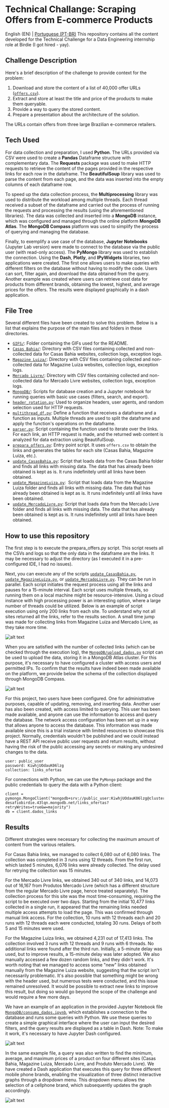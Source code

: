 # Technical Challange: Scraping Offers from E-commerce Products

English (EN) | [Portuguese (PT-BR)](./README-pt.md) 
This repository contains all the content developed for the Technical Challenge for a Data Engineering internship role at Birdie (I got hired - yay).

## Challenge Description

Here's a brief description of the challenge to provide context for the problem:

1. Download and store the content of a list of 40,000 offer URLs ([`offers.csv`](./offers.csv)).
2. Extract and store at least the title and price of the products to make them queryable.
3. Provide a way to query the stored content.
4. Prepare a presentation about the architecture of the solution.

The URLs contain offers from three large Brazilian e-commerce retailers. 

## Tech Used

For data collection and preparation, I used **Python**. The URLs provided via CSV were used to create a **Pandas** Dataframe structure with complementary data. The **Requests** package was used to make HTTP requests to retrieve the content of the pages provided in the respective links for each row in the dataframe. The **BeautifulSoup** library was used to parse the content from each page, and the data was inserted into the empty columns of each dataframe row.

To speed up the data collection process, the **Multiprocessing** library was used to distribute the workload among multiple threads. Each thread received a subset of the dataframe and carried out the process of running the requests and processing the results (using the aforementioned libraries). The data was collected and inserted into a **MongoDB** instance, which was configured and managed through the online platform **MongoDB Atlas**. The **MongoDB Compass** platform was used to simplify the process of querying and managing the database.

Finally, to exemplify a use case of the database, **Jupyter Notebooks** (Jupyter Lab version) were made to connect to the database via the public user (with read-only access). The **PyMongo** library was used to establish the connection. Using the **Dash**, **Plotly**, and **IPyWidgets** libraries, two applications were created. The first one allows users to make queries with different filters on the database without having to modify the code. Users can sort, filter again, and download the data obtained from the query. Another example was created where users can retrieve cost data for products from different brands, obtaining the lowest, highest, and average prices for the offers. The results were displayed graphically in a dash application.

## File Tree

Several different files have been created to solve this problem. Below is a list that explains the purpose of the main files and folders in these directories.

* [`GIFS/`](./GIFS): Folder containing the GIFs used for the README.
* [`Casas Bahia/`](./Casas%20Bahia): Directory with CSV files containing collected and non-collected data for Casas Bahia websites, collection logs, exception logs.
* [`Magazine Luiza/`](./Magazine%20Luiza): Directory with CSV files containing collected and non-collected data for Magazine Luiza websites, collection logs, exception logs.
* [`Mercado Livre/`](./Mercado%20Livre): Directory with CSV files containing collected and non-collected data for Mercado Livre websites, collection logs, exception logs.
* [`MongoDB/`](./MongoDB): Scripts for database creation and a Jupyter notebook for running queries with basic use cases (filters, search, and export).
* [`header_rotation.py`](./header_rotation.py): Used to organize headers, user agents, and random selection used for HTTP requests.
* [`multithread_df.py`](./multithread_df.py): Define a function that receives a dataframe and a function as inputs. Multiple threads are used to split the dataframe and apply the function's operations on the dataframe.
* [`parser.py`](./parser.py): Script containing the function used to iterate over the links. For each link, an HTTP request is made, and the returned web content is analyzed for data extraction using BeautifulSoup.
* [`prepara_offers.py`](./prepara_offers.py):  Entry point script. It uses `offers.csv` to obtain the links and generates the tables for each site (Casas Bahia, Magazine Luiza, etc.).
* [`update_CasasBahia.py`](./update_CasasBahia.py): Script that loads data from the Casas Bahia folder and finds all links with missing data. The data that has already been obtained is kept as is. It runs indefinitely until all links have been obtained.
* [`update_MagazineLuiza.py`](./update_MagazineLuiza.py):  Script that loads data from the Magazine Luiza folder and finds all links with missing data. The data that has already been obtained is kept as is. It runs indefinitely until all links have been obtained.
* [`update_MercadoLivre.py`](./update_MercadoLivre.py): Script that loads data from the Mercado Livre folder and finds all links with missing data. The data that has already been obtained is kept as is. It runs indefinitely until all links have been obtained.

## How to use this repository

The first step is to execute the prepara_offers.py script. This script resets all the CSVs and logs so that the only data in the dataframe are the links. It may be necessary to adjust the directory (as I executed it in a pre-configured IDE, I had no issues).

Next, you can execute any of the scripts [`update_CasasBahia.py`](./update_CasasBahia.py), [`update_MagazineLuiza.py`](./update_MagazineLuiza.py), or [`update_MercadoLivre.py`](./update_MercadoLivre.py). They can be run in parallel. Each script initiates the request process using all the links and pauses for a 15-minute interval. Each script uses multiple threads, so running them on a local machine might be resource-intensive. Using a cloud instance with high processing power is an interesting option, where a large number of threads could be utilized. Below is an example of script execution using only 200 links from each site. To understand why not all sites returned all the links, refer to the results section. A small time jump was made for collecting links from Magazine Luiza and Mercado Livre, as they take more time.

![alt text](GIFS/teste_coleta.gif)

When you are satisfied with the number of collected links (which can be checked through the execution log), the [`MongoDB/upload_dados.py`](./MongoDB/upload_dados.py) script can be used to upload the data, storing it in a MongoDB Atlas cluster. For this purpose, it's necessary to have configured a cluster with access users and permitted IPs. To confirm that the results have indeed been made available on the platform, we provide below the schema of the collection displayed through MongoDB Compass.

![alt text](GIFS/teste_bd.gif)


For this project, two users have been configured. One for administrative purposes, capable of updating, removing, and inserting data. Another user has also been created, with access limited to querying. This user has been made available, and anyone can use the information to access and query the database. The network access configuration has been set up in a way that allows anyone to access the database. This information was made available since this is a trial instance with limited resources to showcase this project. Normally, credentials wouldn't be published and we could instead have a REST API receive public user requests and return results, without having the risk of the public accessing any secrets or making any undesired changes to the data.

```
user: public_user
password: KiwhjUOdauK06lzg
collection: links_ofertas
```

For connections with Python, we can use the `PyMongo` package and the public credentials to query the data with a Python client:

```
client = pymongo.MongoClient("mongodb+srv://public_user:KiwhjUOdauK06lzg@cluster-desafiobirdie.43lqn.mongodb.net/links_ofertas?retryWrites=true&w=majority")
db = client.dados_links

```

## Results

Different strategies were necessary for collecting the maximum amount of content from the various retailers.

For Casas Bahia links, we managed to collect 6,080 out of 6,080 links. The collection was completed in 3 runs using 12 threads. From the first run, which lasted 5 minutes, 6,076 links were already collected. The delay used for retrying the collection was 15 minutes.

For the Mercado Livre links, we obtained 340 out of 340 links, and 14,073 out of 16,167 from Produtos Mercado Livre (which has a different structure from the regular Mercado Livre page, hence treated separately). The collection process for this site was the most time-consuming, requiring the script to be executed over two days. Starting from the initial 10,477 links collected in a single run, it appeared that the remaining links needed multiple access attempts to load the page. This was confirmed through manual link access. For the collection, 10 runs with 12 threads each and 20 runs with 12 threads each were conducted, totaling 30 runs. Delays of both 5 and 15 minutes were used.

For the Magazine Luiza links, we obtained 4,231 out of 17,413 links. The collection involved 3 runs with 12 threads and 9 runs with 6 threads. No additional links were found after the third run. Initially, a 5-minute delay was used, but to improve results, a 15-minute delay was later adopted. We also manually accessed a few dozen random links, and they didn't work. It's worth noting that we managed to access some "new" links obtained manually from the Magazine Luiza website, suggesting that the script isn't necessarily problematic. It's also possible that something might be wrong with the header used, but numerous tests were conducted, and this issue remained unresolved. It would be possible to extract new links to improve this result, but doing so would go beyond the scope of the challenge and would require a few more days.


We have an example of an application in the provided Jupyter Notebook file [`MongoDB/consumo_dados.ipynb`](MongoDB/consumo_dados.ipynb), which establishes a connection to the database and runs some queries with Python. We use these queries to create a simple graphical interface where the user can input the desired filters, and the query results are displayed as a table in Dash. Note: To make it work, it's necessary to have Jupyter Dash configured.

![alt text](GIFS/teste_consulta.gif)

In the same example file, a query was also written to find the minimum, average, and maximum prices of a product on four different sites (Casas Bahia, Magazine Luiza, Mercado Livre, and Produto Mercado Livre). We have created a Dash application that executes this query for three different mobile phone brands, enabling the visualization of three distinct interactive graphs through a dropdown menu. This dropdown menu allows the selection of a cellphone brand, which subsequently updates the graph accordingly.

![alt text](GIFS/teste_plots.gif)
